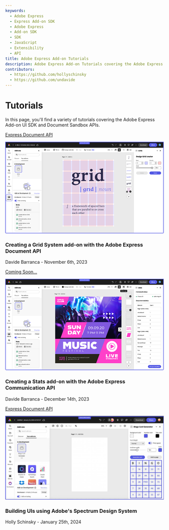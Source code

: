 ```yaml
---
keywords:
  - Adobe Express
  - Express Add-on SDK
  - Adobe Express
  - Add-on SDK
  - SDK
  - JavaScript
  - Extensibility
  - API
title: Adobe Express Add-on Tutorials
description: Adobe Express Add-on Tutorials covering the Adobe Express Add-on SDK and Document API
contributors:
  - https://github.com/hollyschinsky  
  - https://github.com/undavide
---
```


# Tutorials

In this page, you'll find a variety of tutorials covering the Adobe Express Add-on UI SDK and Document Sandbox APIs.

<Resource-Card slots="link, image, heading, text" width="50%"/>

[Express Document API](grids-addon.md)

![Grids add-on](./images/thumbs-grids-addon.png)

### Creating a Grid System add-on with the Adobe Express Document API

Davide Barranca - November 6th, 2023

<Resource-Card slots="link, image, heading, text" width="50%"/>

[Coming Soon...](stats-addon.md)

![Coming Soon](./images/thumbs-stats-addon.png)

### Creating a Stats add-on with the Adobe Express Communication API

Davide Barranca - December 14th, 2023

<Resource-Card slots="link, image, heading, text" width="80%"/>

[Express Document API](spectrum-workshop/index.md)

![Grids add-on](./images/bingo-v1-addon.png)

### Building UIs using Adobe's Spectrum Design System

Holly Schinsky - January 25th, 2024
